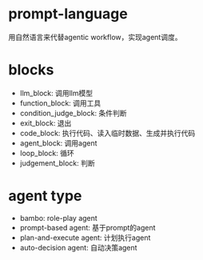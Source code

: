 # prompt-language
用自然语言来代替agentic workflow，实现agent调度。

# blocks
- llm_block: 调用llm模型
- function_block: 调用工具
- condition_judge_block: 条件判断
- exit_block: 退出
- code_block: 执行代码、读入临时数据、生成并执行代码
- agent_block: 调用agent
- loop_block: 循环
- judgement_block: 判断

# agent type
- bambo: role-play agent
- prompt-based agent: 基于prompt的agent
- plan-and-execute agent: 计划执行agent
- auto-decision agent: 自动决策agent



